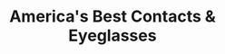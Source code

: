 ---
title: "America's Best Contacts & Eyeglasses"
url: /midvale/americas-best-contacts-und-eyeglasses/
shop: Optiker
---